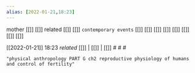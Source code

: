 ```yaml
---
alias: [2022-01-21,18:23]
---
```

 mother [[]] [[]]
 related [[]] [[]]
 `contemporary events` [[]] [[]] [[]] [[]] [[]] [[]] [[]] [[]]

[[2022-01-21]] 18:23 _related_ [[]] | [[]] | [[]] # # #

```query
"physical anthropology PART G ch2 reproductive physiology of humans and control of fertility"
```